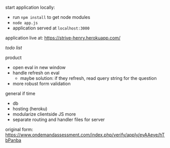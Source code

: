 start application locally:
- run `npm install` to get node modules
- `node app.js`
- application served at `localhost:3000`

application live at: https://strive-henry.herokuapp.com/


*todo list*

product
- open eval in new window  
- handle refresh on eval
  - maybe solution: if they refresh, read query string for the question
- more robust form validation


general if time
- db
- hosting (heroku)
- modularize clientside JS more
- separate routing and handler files for server



original form: https://www.ondemandassessment.com/index.php/verify/apply/eyAAeye/hTbPanba